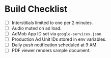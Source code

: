# Build Checklist

- [ ] Interstitials limited to one per 2 minutes.
- [ ] Audio muted on ad load.
- [ ] AdMob App ID set via `google-services.json`.
- [ ] Production Ad Unit IDs stored in env variables.
- [ ] Daily push notification scheduled at 9 AM.
- [ ] PDF viewer renders sample document.
